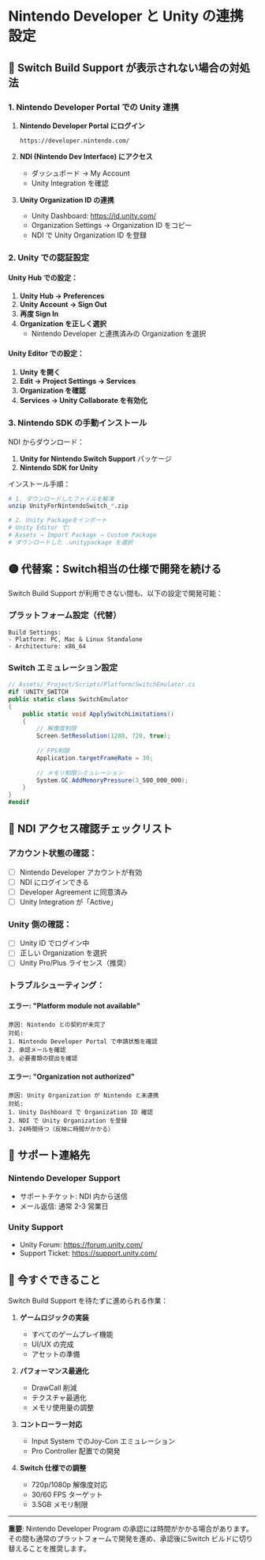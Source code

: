 # Nintendo Developer と Unity の連携設定

## 🔴 Switch Build Support が表示されない場合の対処法

### 1. Nintendo Developer Portal での Unity 連携

1. **Nintendo Developer Portal にログイン**
   ```
   https://developer.nintendo.com/
   ```

2. **NDI (Nintendo Dev Interface) にアクセス**
   - ダッシュボード → My Account
   - Unity Integration を確認

3. **Unity Organization ID の連携**
   - Unity Dashboard: https://id.unity.com/
   - Organization Settings → Organization ID をコピー
   - NDI で Unity Organization ID を登録

### 2. Unity での認証設定

#### Unity Hub での設定：
1. **Unity Hub → Preferences**
2. **Unity Account → Sign Out**
3. **再度 Sign In**
4. **Organization を正しく選択**
   - Nintendo Developer と連携済みの Organization を選択

#### Unity Editor での設定：
1. **Unity を開く**
2. **Edit → Project Settings → Services**
3. **Organization を確認**
4. **Services → Unity Collaborate を有効化**

### 3. Nintendo SDK の手動インストール

NDI からダウンロード：
1. **Unity for Nintendo Switch Support** パッケージ
2. **Nintendo SDK for Unity**

インストール手順：
```bash
# 1. ダウンロードしたファイルを解凍
unzip UnityForNintendoSwitch_*.zip

# 2. Unity Packageをインポート
# Unity Editor で:
# Assets → Import Package → Custom Package
# ダウンロードした .unitypackage を選択
```

## 🟡 代替案：Switch相当の仕様で開発を続ける

Switch Build Support が利用できない間も、以下の設定で開発可能：

### プラットフォーム設定（代替）
```
Build Settings:
- Platform: PC, Mac & Linux Standalone
- Architecture: x86_64
```

### Switch エミュレーション設定
```csharp
// Assets/_Project/Scripts/Platform/SwitchEmulator.cs
#if !UNITY_SWITCH
public static class SwitchEmulator
{
    public static void ApplySwitchLimitations()
    {
        // 解像度制限
        Screen.SetResolution(1280, 720, true);
        
        // FPS制限
        Application.targetFrameRate = 30;
        
        // メモリ制限シミュレーション
        System.GC.AddMemoryPressure(3_500_000_000);
    }
}
#endif
```

## 🔵 NDI アクセス確認チェックリスト

### アカウント状態の確認：
- [ ] Nintendo Developer アカウントが有効
- [ ] NDI にログインできる
- [ ] Developer Agreement に同意済み
- [ ] Unity Integration が「Active」

### Unity 側の確認：
- [ ] Unity ID でログイン中
- [ ] 正しい Organization を選択
- [ ] Unity Pro/Plus ライセンス（推奨）

### トラブルシューティング：

#### エラー: "Platform module not available"
```
原因: Nintendo との契約が未完了
対処: 
1. Nintendo Developer Portal で申請状態を確認
2. 承認メールを確認
3. 必要書類の提出を確認
```

#### エラー: "Organization not authorized"
```
原因: Unity Organization が Nintendo と未連携
対処:
1. Unity Dashboard で Organization ID 確認
2. NDI で Unity Organization を登録
3. 24時間待つ（反映に時間がかかる）
```

## 📧 サポート連絡先

### Nintendo Developer Support
- サポートチケット: NDI 内から送信
- メール返信: 通常 2-3 営業日

### Unity Support
- Unity Forum: https://forum.unity.com/
- Support Ticket: https://support.unity.com/

## 🚀 今すぐできること

Switch Build Support を待たずに進められる作業：

1. **ゲームロジックの実装**
   - すべてのゲームプレイ機能
   - UI/UX の完成
   - アセットの準備

2. **パフォーマンス最適化**
   - DrawCall 削減
   - テクスチャ最適化
   - メモリ使用量の調整

3. **コントローラー対応**
   - Input System でのJoy-Con エミュレーション
   - Pro Controller 配置での開発

4. **Switch 仕様での調整**
   - 720p/1080p 解像度対応
   - 30/60 FPS ターゲット
   - 3.5GB メモリ制限

---

**重要**: Nintendo Developer Program の承認には時間がかかる場合があります。
その間も通常のプラットフォームで開発を進め、承認後にSwitch ビルドに切り替えることを推奨します。